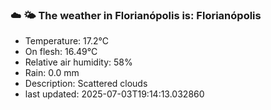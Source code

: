 ### ☁️ 🌤️  The weather in Florianópolis is: Florianópolis

- Temperature: 17.2°C
- On flesh: 16.49°C
- Relative air humidity: 58%
- Rain: 0.0 mm
- Description: Scattered clouds
- last updated: 2025-07-03T19:14:13.032860
